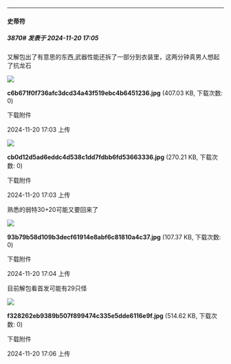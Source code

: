 ﻿
*****

####  史蒂符  
##### 3870#       发表于 2024-11-20 17:05

又解包出了有意思的东西,武器性能还拆了一部分到衣装里，这两分钟真男人想起了抗龙石

<img src="https://img.saraba1st.com/forum/202411/20/170312ycuc1k09y119oyso.jpg" referrerpolicy="no-referrer">

<strong>c6b671f0f736afc3dcd34a43f519ebc4b6451236.jpg</strong> (407.03 KB, 下载次数: 0)

下载附件

2024-11-20 17:03 上传

<img src="https://img.saraba1st.com/forum/202411/20/170312kmkxm8zt8ubbm7fx.jpg" referrerpolicy="no-referrer">

<strong>cb0d12d5ad6eddc4d538c1dd7fdbb6fd53663336.jpg</strong> (270.21 KB, 下载次数: 0)

下载附件

2024-11-20 17:03 上传

熟悉的弱特30+20可能又要回来了

<img src="https://img.saraba1st.com/forum/202411/20/170402ch494he99pnzg3cg.jpg" referrerpolicy="no-referrer">

<strong>93b79b58d109b3decf61914e8abf6c81810a4c37.jpg</strong> (107.37 KB, 下载次数: 0)

下载附件

2024-11-20 17:04 上传

目前解包看首发可能有29只怪

<img src="https://img.saraba1st.com/forum/202411/20/170626xwgewdvznrwdde2v.jpg" referrerpolicy="no-referrer">

<strong>f328262eb9389b507f899474c335e5dde6116e9f.jpg</strong> (514.62 KB, 下载次数: 0)

下载附件

2024-11-20 17:06 上传

